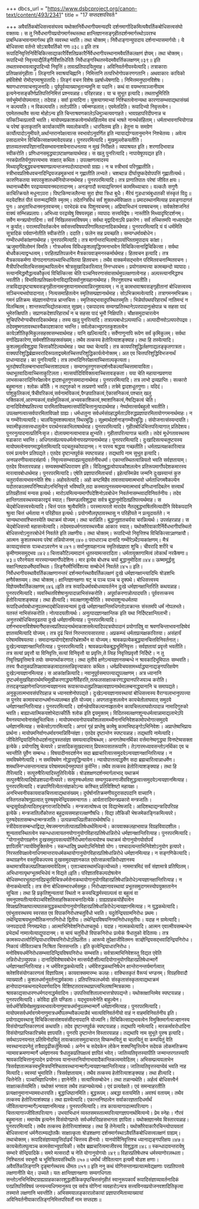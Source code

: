 +++
dbcs_url = "https://www.dsbcproject.org/canon-text/content/493/2341"
title = "17 सप्तदशपरिवर्तः"

+++
अवैवर्तिकबोधिसत्त्वसंघस्य यथोक्तनिर्वेधभागीयमन्यदपि दर्शनमार्गादिकमित्यवैवर्तिकबोधिसत्त्वसंघो वक्तव्यः। स तु निर्वेधभागीयप्रयोगमार्गस्थस्तथा क्षान्तिज्ञानसङ्गृहीतदर्शनमार्गस्थोऽपरश्च प्राबन्धिकभावनामार्गस्थ इति व्यवस्था भवति। तथा चोक्तम्।
निर्वेधाङ्गान्युपादाय दर्शनाभ्यासमार्गयोः।
ये बोधिसत्त्वा वर्तन्ते सोऽत्रावैवर्तिको गणः॥३८॥ इति
तत्र रूपादिनिवृत्तिनिर्विचिकित्साद्याकारैर्विंशतिप्रकारैर्निर्वेधभागीयस्थानामवैवर्तिकलक्षणं ज्ञेयम्। तथा चोक्तम्।
रूपादिभ्यो निवृत्त्याद्यैर्लिङ्गैर्विंशतिधेरितैः
निर्वेधाङ्गस्थितस्येदमवैवर्त्तिकलक्षणम्॥३९॥ इति
तथतास्वभावत्वाद्रुपादिभ्यो निवृत्तिं॥ तावत्प्रतिपादयितुमाह। अविनिवर्तनीयस्येत्यादि। तत्राकाराः प्रतिपक्षसंगृहीताः। लिङ्गानि स्वाश्रयचिह्नानि। निमित्तानि तत्परिभोगोपकरणगतानि। अथवाकारः कायिको हर्षविशेषो रोमोद्गमाश्रुपातादिः। लिङ्गं वचन विशेषः प्रहर्षाध्येषणादिः। निमित्तमनुष्ठानविशेषः। श्रवणधारणवाचनपूजनादिः। पूर्वपूर्वव्याख्याभूतान्यमूनि वा पदानि। कथं वा वयम्भगवञ्जानीयाम इत्यनेनासङ्कीर्णप्रतिपत्तिनिमित्तं प्रश्नयन्नाह। परिहरन्नाह। या च सुभूत इत्यादि। तथताभूमिरिति सर्वभूमेर्मायोपमत्वात्। तदेवाह। सर्वा इत्यादिना। युक्त्यागमाभ्यां निश्चितत्वेनान्यथा कारणासम्भवाद्यथासंख्यं न कल्पयति। न विकल्पयति। ततोऽपीति। पर्षन्मण्डलात्। एवमेतदिति। रूपादिभ्यो निवृत्तत्वेन। एवमेतत्तथतैव सत्या मोहोऽन्य इति चिन्ताश्रवणकालेऽधिमुञ्चत्यवगाहते। भावग्रहापरिदीपनान्न च यत्किञ्चित्प्रलापी भवति। मायोपमप्रकाशकत्वेनार्थसंहितामेव वाचं भाषते नानर्थसंहिताम्। धर्मताभावनाभियोगान्न च परेषां कृताकृतानि कार्याकार्याणि व्यवलोकयति। धारयितव्य इति। हेतुना यः समग्रेण कार्योत्पादोऽनुमीयते,अर्थान्तरानपेक्षत्वात्स स्वभावोऽनुवर्णित इति न्यायाद्योग्यतानुमानेन निश्चेतव्यः। अवेत्य प्रसादलाभेन विचिकित्साक्षयमावेदयन्नाह। पुनरपरमित्यादि। मुखमुल्लोकयतीति। ज्ञातव्यतत्त्वपरिज्ञानादिसम्भावनाशयेनाराधनतया न मुखं निरीक्षते। व्यपाश्रयत इति। शरणादिभावान्न स्वीकरोति। प्रणिधानसमृद्ध्याऽष्टाक्षणक्षयार्थमाह। स खलु पुनरित्यादि। नापायेषूपपद्यत इति। नरकप्रेततिर्यगुपपत्त्यभावः साक्षात् कथितः। उपलक्षणत्वादस्य मिथ्यादृष्टिबुद्धवचनाश्रवणप्रत्यन्तजनपदोत्पादाभावो ग्राह्यः। न च स्त्रीभावं परिगृह्णातीति। स्त्रीभावप्रतिषेधवचनादिन्द्रियजडमूकभावं न गृह्णातीति लभ्यते। चशब्दान्न दीर्घायुष्कदेवोपपत्तिं गृह्णातीत्यर्थः। कारुणिकतया स्वपरकुशलधर्मनियोजनार्थमाह। पुनरपरमित्यादि। तत्र प्राणातिपातः परेषां जीवित क्षयः। स्थानाच्चौर्येण परद्रव्यव्यावनमदत्तादानम्। अनङ्गादौ स्त्याद्यभिगमनं काममिथ्याचारः।
वल्कलैः सगुणैः काचित्क्रियते मधुनाऽपरा।
पिष्टकिण्वजलैरन्या सुरा ज्ञेया त्रिधा बुधैः।
मैरेयं गुडधात्र्यंबुधातकी संस्कृतं विदुः॥
मदयेदशितं पीतं यत्तन्मद्यमिति स्मृतम्।
तदेतन्त्रिविधं सर्वं शुक्लधर्मविपक्षतः॥
प्रमादस्थानमित्याह प्रसङ्गादागतं पुनः। अभूताभिधानमनृतवचनम्। परभेदकं वचः पिशुनवचनम्। अप्रियाभिधानं परुषवचनम्। सर्वक्लेशजनितं वाक्यं सम्भिन्नप्रलापः। अभिध्या परद्रव्येषु विषयस्पृहा। व्यापादः सत्त्वविद्वेषः। नास्तीति मिथ्यादृष्टिदर्शनम्। सर्वेण मन्त्रप्रयोगादिना। सर्वं निखिलसत्त्वविषयम्। सर्वथा मृद्वादिनाऽपि प्रकारेण। सर्वं तच्चित्तमपि नाध्यापद्येत न कुर्यात्। परात्मपरिवर्तकत्वेन सर्वसत्त्वविषयपरिणामितदानादिकार्थमाह। पुनरपरमित्यादि यं यं धर्ममिति सूत्रादिकं पर्यवाप्नोतीति स्वीकरोति। ददाति। फलेन सह प्रयच्छति। सम्यग्धर्मावबोधेन। गम्भीरधर्माकांक्षणार्थमाह। पुनरपरमित्यादि। तत्र मार्गान्तराभिलाषोऽपर्याप्तितामुपादाय कांक्षा। ऋजुमार्गविलोमनं विमतिः। गोत्रधर्मस्य विविधकुशलवृद्धिगमनाभावेन विचिकित्सनाद्विचिकित्सा। सर्वथा बोधवैकल्याद्वन्धत्वम्। परहितप्रतिपन्नत्वेन मैत्रकायवाङ्मनस्कर्मार्थमाह। हितवचन इत्यादि। तत्र मैत्रकायकर्मणा योगादनागतपथ्याभिधायितया हितवचनः। तथैव वाक्कर्मसद्भावेन परिमितवचनान्मितवचनः। मैत्रीपरिभावितचित्तसमुत्थापितत्वेन श्रोत्रसुखादिकारित्वात् स्निग्धवचनः।
प्रयोगसम्पत्त्या कामच्छन्दो व्यापादः। स्त्यानमिद्धमौद्धत्यकौकृत्यं विचित्कित्सा चेति पञ्चनिवरणासंवासार्थमुपलक्षणात्वेनाह। अल्पस्त्यानमिद्धश्च भवतीति। विभावितप्रतिपक्षत्वेनाविद्यादिसर्वानुशयहानार्थमाह। निरनुशयश्च भवतीति। तत्राविद्यादृष्ट्याश्रवसङ्गृहीतानामनुशयानामभावान्निरनुशयत्वम्। न तु कामभावाश्रवसङ्गृहीतानां बोधिसत्त्वस्य सञ्चिन्त्यभवोपादानात्। नित्यसमाहितत्वेन स्मृतिसम्प्रज्ञानार्थमाह। सोऽभिक्रामत्वेत्यादि। तत्रागमनमभिक्रमः। गमनं प्रतिक्रमः संप्रज्ञानयोगान्न भ्रान्तचित्तः। स्मृतिसद्भावादुपस्थितस्मृतिः। भिन्नेर्यापथपरिहारार्थं नातिमन्दं न विलम्बितम्। शान्तरूपाभिद्योतकत्वात् सुखम्। एकपादस्य सम्यगप्रतिस्थानेऽपरपादानुत्क्षेपान्न च सहसा पादं भूमेरुत्क्षिपति। सप्राणकदेशपरिहारार्थं न च सहसा पादं भूमौ निक्षिपति। चौक्षसमुदाचारत्वेन शुचिपरिभोग्यचीवरादिकार्थमाह। तस्य खलु पुनरित्यादि। तत्राल्पबाधोऽल्पव्याधिः। अल्पादीनवोऽल्पपरोपद्रवः। तदेवमूष्मगतावस्थास्यैकादशाकारा भवन्ति। सर्वलोकाभ्युपगतकुशलत्वेन कायेऽशीतिकृमिकुलसहस्रासम्भवार्थमाह। यानि खल्वित्यादि। सर्वेणाणुनापि रूपेण सर्वं कृमिकुलम्। सर्वथा वर्णादिप्रकारेणा,सर्वमशीतिसहस्रसंख्यम्। तथैव तत्कस्य हेतोरित्याशङ्क्याह। तथा हि तस्येत्यादि। कुशलमूलविशुद्ध्या चित्ताकौटिल्यार्थमाह। यथा यथा चेत्यादि। तत्र कायपरिशुद्धिर्लक्षणाद्यलङ्कृतगात्रता। वाक्यपरिशुद्धिर्ब्रह्मस्वरादिरूपताद्वयमेतच्चित्तपरिशुद्धिकार्यत्वेनोक्तम्। अत एव चित्तपरिशुद्धिविभजनार्थं प्राधान्यादाह। का पुनरित्यादि। तत्र लाभादिनिरपेक्षत्वाच्चित्ताल्पकृत्यता। भूतदोषपरिलम्बनाभावाच्चित्ताशाठ्यता। सम्यगभूतगुणसन्दर्शनवैकल्याच्चित्तामायाविता। यथाभूतवादित्वाच्चित्ताकुटिलता। मात्सर्यादिविविक्तत्वाच्चित्तावङ्कता। यया चेति महायानप्रवणया लाभसत्कारादिनिरपेक्षत्वेन द्वादशधूतगुणसमादानार्थमाह। पुनरपरमित्यादि। तत्र लाभो द्रव्यप्राप्तिः। सत्कारो बहुमानता। श्लोकः कीर्तिः। न तद्गुरुको न तत्प्रवणो भवति। तत्रेमे द्वादशधूतगुणाः। यदिदं। पांशुकुलिकत्वं,त्रैचीवरिकत्वं,सर्वनामयिकत्वं,पैण्डपातिकत्वं,ऐकासनिकत्वं,पश्चात् खलु भक्तिकत्वं,आरण्यकत्वं,वार्क्षमूलिकत्वं,अभ्यवकाशिकत्वं,श्माशानिकत्वं,नैषद्यिकत्वं चेति। दानादिविशेषप्रतिपत्त्या पारमिताविपक्षमात्सर्यादिचित्तानुत्पादार्थमाह। नेर्ष्यामात्सर्यबहुलो भवतीति। उपलक्षणत्वात्सर्वपारमिताविपक्षो ग्राह्यः। धर्मधातुना सर्वधर्मसंग्रहाद्धर्मताऽविरुद्धप्रज्ञापारमितायोगगमनार्थमाहः। न च गम्भीरेत्यत्यादि। चालयितुमशक्यत्वात् स्थिरबुद्धिः। सूक्ष्मार्थदर्शनाङ्गम्भीरबुद्धिः। संयोजनात्संस्यन्दयति। स्वात्मीकृतसत्त्वधातुत्वेन परार्थनरकाभिलाषार्थमाह। पुनरपरमित्यादि। गृहीतबोधिचित्तपरित्यागात् प्रतिदेशय। पुनरनुत्पादनात्प्रतिनिःसृज। दोलायमानत्वाभावान्न क्षुभ्यति। गृहीतापरित्यागान्न चलति। तदेवं मूर्धगतावस्थस्य षडाकारा भवन्ति। अधिगतसंप्रत्ययधर्मत्वेनापरप्रणयनार्थमाह। पुनरपरमित्यादि। दुःखादिसत्यचतुष्टयस्य मायोपमत्वेनावगमाद्धर्मतामित्यादि पदचतुस्कोपादानम्। न परस्य श्रद्धया गच्छतीति। धर्मताप्रत्यक्षकारित्वान्न परमं प्रत्ययेन प्रतिपद्यते। एतदेव दृष्टान्तपूर्वकं स्पष्टयन्नाह। तद्यथापि नाम सुभूत इत्यादि। अनपहरणीयत्वादसंहार्यः। निवृत्त्यसम्भवादप्रत्युदावर्तनीयधर्मा। एकान्तस्थितत्वान्नियतो भवति सर्वज्ञतायाम्। एतदेव विस्तारयन्नाह। सम्यक्सम्बोधिपरायण इति। विदितबुद्धत्वोपायकौशलत्वेन प्रतिरूपमार्गोपदेशकमारस्य मारत्वावबोधार्थमाह। पुनरपरमित्यादि। एषेति प्रज्ञापारमिताचर्या। इहेत्यस्मिन्नेव जन्मनि दुःखस्यान्तं कुरु चतुरार्यसत्यभावनयेति शेषः। अहोवतेत्यादि। अहो कष्टमिहैव तावत्तवायमात्मभावो धर्मताधिगमवैकल्येन यदोतरकालमपरिनिष्पन्नोऽनभिनिवृत्तो भविष्यति,तदा कस्मात्पुनस्त्वमन्यमात्मभावं प्रणिधानादिबलेन सत्त्वार्थं प्रतिग्रहीतव्यं मन्यस इत्यर्थः। मारोऽयमित्यन्यमार्गोपदेशिनोऽवबोधेन निवर्तनासम्भवादविनिवर्तनीयः। तदेव क्षान्तिगतावस्थस्याकारद्वयं स्यात्। त्रिमण्डलविशुद्ध्या सर्वत्र बुद्धानुमोदितप्रतिपत्त्यर्थमाह। स चेद्बोधिसत्त्वस्येत्यादि। चित्तं परतः श्रुत्वैवमिति। परस्मात्परतो मारादेव नैतद्बुद्धभाषितमित्यादीनि विवेकपदानि श्रुत्वा चित्तं धर्मताया न परिहीयत इत्यर्थः। प्रयोगमौलपृष्ठावस्थासु न परिहीयते न प्रत्युदावर्तते। न चान्यथाभावश्चित्तस्येति यथाक्रमं योज्यम्। तथा चरन्निति। बुद्धानुज्ञातचर्यया चरन्नित्यर्थः। उपसंहरन्नाह। स चेद्बोधिसत्त्वो महासत्त्वेत्यादि। तदेवमग्रधर्मगतावस्थस्यैक आकारः स्यात्। यथोक्तैरेवाकारैर्निर्वेधभागीयस्थितो बोधिसत्त्वोऽनुत्तरबोधेर्न निवर्तते इति लक्षणीयः। तथा चोक्तम्।
रूपादिभ्यो निवृत्तिश्च विचिकित्साऽक्षणक्षयौ।
आत्मनः कुशलस्थस्य परेषां तन्नियोजनम्॥४०॥
पराधारञ्च दानादि गम्भीरेऽर्थेऽप्यकांक्षणम्।
मैत्रं कायाद्यसंवासः पञ्चधाऽवरणेन च॥४१॥
सर्वानुशयहानञ्च स्मृतिसंप्रज्ञता शुचि।
चीवरादि शरीरे च कृमीणामसमुद्भवः॥४२॥
चित्ताकौटिल्यमादानं धूतस्यामत्सरादिता।
धर्मतायुक्तगामित्वं लोकार्थं नरकैषणा॥४३॥
परैरनेयता मारस्यान्यमार्गोपदेशिनः।
मार इत्येव बोधश्च चर्या बुद्धानुमोदिता॥४४॥
ऊष्मामूर्द्धसु सक्षान्तिष्ठग्रधर्मेष्ठवस्थितः।
लिङ्गैरमीभिर्विंशत्या सम्बोधेर्न निवर्तते॥४५॥ इति।
निर्वेधभागीयस्थावैवर्तिकलक्षणानन्तरं दर्शनमार्गस्थावैवर्तिकलक्षणं दुःखे धर्मज्ञानक्षान्त्यादिभिः षोडशभिः क्षणैर्वक्तव्यम्। तथा चोक्तम्।
क्षान्तिज्ञानक्षणाः षट् च पञ्च पञ्च च दृक्पथे।
बोधिसत्त्वस्य विज्ञेयमवैवर्तिकलक्षणम्॥४६॥इति
तत्र रूपादिधर्मावबोधव्यावर्तनेन दुःखे धर्मज्ञानक्षान्तिरिति कथयन्नाह। पुनरपरमित्यादि। व्यवस्थितविशेषानुत्पादान्नाभिसंस्करोति। अपूर्वाकरणान्नोत्पादयति। पूर्ववत्तत्कस्य हेतोरित्याशङ्क्याह। तथा हीत्यादि। स्वलक्षणशून्यैरिति। स्वभावशून्यधर्मतया रूपादिधर्मावबोधानुपलम्भाद्बोधिसत्त्वन्यामं दुःखे धर्मज्ञानक्षान्तिमधिगतोऽवक्रान्तः संस्तमपि धर्मं नोपलभते। यतस्तं नाभिसंस्करोति। नोत्पादयतीत्यर्थः। अनुत्पादज्ञानक्षान्तिक इति यथा निर्दिष्टक्षान्तिलाभी। अनुत्तरबोधिचित्तदृढतया दुःखे धर्मज्ञानमित्याह। पुनरपरमित्यादि। दर्शनभावनाविशेषमार्गेष्ठसत्त्वप्रतिपादनार्थमाकाशसमेत्यादिपदत्रयोपादानं प्रयोगादिषु वा श्रवणचिन्ताभावनादिष्वेवं ज्ञातव्यमित्यादि योज्यम्। तत्र दृढं चित्तं निरन्तरायसारतया। अप्रकम्प्यं धर्मताप्रत्यक्षकारितया। असंहार्यं परेषामविषयतया। समादानप्रयोगाद्देशापरिभ्रंशार्थेन वा योज्यम्। श्रावकप्रत्येकबुद्धयानचित्तविनिवर्तनात्। दुःखेऽन्वयज्ञानक्षान्तिरित्याह। पुनरपरमित्यादि। श्रावकप्रत्येकबुद्धभूमिनिवृत्तः। सर्वज्ञतायां प्रवृत्तो भवतीति। तत्र सत्यां प्रवृत्तौ या विनिवृत्तिः,सत्यां विनिवृत्तौ या प्रवृत्तिः,ते त्विह निवृत्तिप्रवृत्तौ निर्दिष्टे। न तु निवृत्तिप्रवृत्तिमात्रे तयोः सम्यगर्थाकरणात्। तथा तृतीये क्षणेऽन्वयज्ञानसम्बन्धे न श्रावकादिभूमिपातः सम्भवति। तस्य त्रैधातुकप्रतिपक्षावाकहत्वादतस्तन्निवृत्त्याकारः कथितः। धर्मप्रविचयसामर्थ्याद्ध्यानाद्यङ्गपरिक्षयेण दुःखेऽन्वयज्ञानमित्याह। स आकांक्षन्नित्यादि। नवानुपूर्वसमापत्त्याद्युपलक्षणम्। अत्र ध्यानानि दृष्टधर्मसुखविहारार्थमभिमुखीकरणाद्ध्यानैर्विहरति,तत्फलसाक्षात्करणाद्ध्यानपरिजयञ्च करोति। तत्तदङ्गप्रहाणेनाधिगतान्वयज्ञानस्य रूपारूप्यधातुप्रतिपक्षत्वज्ञापनार्थमालम्बनाद्ध्यानानि च समापद्यते। अनुकूलात्मभावसंपरिग्रहान्न च ध्यानवशेनोपपद्यते। दुःखेऽन्वयज्ञानावस्थायां बोधिसत्त्वस्य वैराग्यलाभानुपपत्त्या स पुनरेव कामावचारान्धर्मानध्यालम्बत इति योज्यम्। अपगताकुशलत्वेन कायचेतोलाघवात् समुदये धर्मज्ञानक्षान्तिरित्याह। पुनरपरमित्यादि। दर्शनहेयविकल्पानपहृतत्वेन कायचित्तलाघवोत्पादान्न नामादिगुरुको भवति। बाह्याध्यात्मिकयशोभेदात्कीर्तिः श्लोक इति द्वयमुक्तम्। विदितस्वलक्षणशून्यधर्मत्वान्नामाद्यलाभेऽपि वैमनस्याभावेनासंक्षुभितचित्तः। मायोपमभावनोपायकौशलसामर्थ्येनानभिनिवेशकामोपभोगात्समुदये धर्मज्ञानमित्याह। सचेत्सोऽगारमित्यादि। अगारं गृहं प्राप्तेषु कामेषु कामाभिष्ठङ्गोऽभिनिवेशः। अप्राप्तेष्वभिप्रायः प्रार्थना। मायोपमनिर्वाणधर्मावगमान्निर्विन्संज्ञा। एतदेव दृष्टान्तेन स्पष्टयन्नाह। तद्यथापि नामेत्यादि। जीवितेन्द्रियादिनिरोधदर्शनादुत्रस्तसंज्ञा समयत्वादविश्रब्धम्। अनागतेष्वनर्थिका वर्त्तमानेष्वगृद्ध्या विनष्टेष्वसक्ता इत्येके। प्रयोगादिषु चेत्यपरे। प्रासादिकसुखदत्त्वात् प्रियरूपसातरूपाणि। तेऽगारमध्यावसन्तोऽनर्थिका एव च भवन्तीति पूर्वेण सम्बन्धः। विषयादीनवदर्शनेन सदा ब्रह्मचारित्वात्समुदयेऽन्वयज्ञानक्षान्तिरित्याह। न समविषमेणेत्यादि। न समविषमेण नोद्धारवृद्धिन्यायेन। न्यायोपात्तत्वाद्धर्मेण सदा ब्रह्मचारित्वान्नाधर्मेण। शमथस्निग्धसन्तानत्वान्न परेषामपमर्दनमुपघातं कुर्वन्ति। तथैव तत्कस्य हेतोरित्याशङ्क्याह। तथा हि तैरित्यादि। सत्पुरुषैरित्यादिस्तुतिरित्येके। षोडशक्षणदर्शनमार्गलाभाद् यथाक्रमं सत्पुरुषैरित्यादिषोडशपदानीत्यपरे। सत्पुरुषधर्मतया सम्यगुपकरणाजीवविशुद्धत्वात्समुदयेऽन्वयज्ञानमित्याह। पुनरपरमित्यादि। वज्रपाणिरित्येतत्संज्ञकोऽन्यः कश्चित् प्रतिविशिष्टो महायक्षः। अनभिभवनीयकायवाकचित्तत्वाद्यथासंख्यम्। दुर्घर्षानतिक्रमणीयदुरासदपदानि वाच्यानि। वस्तिगतकोषगुह्यत्वात् पुरुषवृषभेन्द्रियसमन्वागतः। आर्यतारादिमन्त्रप्रकारो मन्त्रजातिः। चन्द्रसूर्यग्रहोत्पादितभृङ्गराजादिरोषधिः। मन्त्रजात्योषध्य एव विद्याभेषजादि। आदिशब्दाद्यन्त्रादिपरिग्रह इत्येके। मन्त्रजातिर्लोकोत्तरा बहुद्रव्यसमाहारलक्षणौषधिः। विद्या लौकिकी भेषजमेकाङ्गिकमित्यपरे। पुरुषदेवतासम्बन्धान्मन्त्रजातिः। उत्पन्नव्याधिप्रतीकारार्थमोषधिः। स्त्रीदेवतासम्बन्धाद्विद्या,भेषजमनागतोत्पातप्रतिषेधार्थमित्यन्ये। कायवाक्कलहाभावान्न विग्रहविवादशीलः। शून्यतावस्थितत्वेन स्कन्धधात्वायतनयोगानुयोगविहारप्रतिषेधान्निरोधे धर्मज्ञानक्षान्तिरित्याह। पुनरपरमित्यादि। "योगानुयोगग्रहणेन दुःखसमुदयसत्ययोर्निरोधमार्गसत्ययोश्च यथाक्रमं योगानुयोगयोर्वापर्यं ज्ञापितमि"त्यार्यविमुक्तिसेनः। स्कन्धादिषु प्रथमोऽभिनिवेशो योगः। पश्चादत्यन्ताभिनिवेशोऽनुयोग इत्यपरे। निरस्तविपक्षत्वेनाधिगमान्तरायधर्मकथायोगानुयोगविहारप्रतिषेधान्निरोधे धर्मज्ञानमित्याह। न सङ्गणिकेत्यादि। कथाग्रहणेन वस्तुविकल्पस्य दुःखसमुदयज्ञानकाल एवोत्सन्नत्वान्निरोधज्ञानस्य कथामात्रविकल्पप्रतिपक्षत्वमावेदितम्। एताञ्चावस्थामधिकृत्योच्यते।
नाममात्रमिदं सर्वं संज्ञामात्रे प्रतिष्ठितम्।
अभिधानात्पृथग्भूतमभिधेयं न विद्यते॥इति।
परिज्ञातविकल्पदोषत्वेन बोधिसम्भारभूतदानादिप्रचुरविचित्रधर्मसेनाकथायोगानुयोगविहारप्रतिषेधान्निरोधेऽन्वयज्ञानक्षान्तिरित्याह। न सेनाकथेत्यादि। तत्र सेना बोधिसम्भारधर्मसमूहः। निरोधज्ञानावस्थायां प्रभूतसमुदागमस्योपयुक्ततानेन सूचिता। तथा हि प्रकृतिशून्यतायां स्थितो न कस्यचिद्धर्मस्याल्पत्वं वा बहुत्वं वा समनुपश्यतीत्यार्यपञ्चविंशतिसाहस्रिकावचनादित्येके। ग्राह्यग्राहकयोर्हेयत्वेन विपक्षप्रतिपक्षघात्यघातकयुद्धकथायोगानुयोगविहारप्रतिषेधान्निरोधेऽन्वयज्ञानमित्याह। न युद्धकथेत्यादि। एवंभूतावस्थस्य स्वरसत एव विपाकनिरोधश्चतुर्विधो भवति। यदुतेन्द्रियग्रामनिरोधः प्रथमः। तथेन्द्रियाश्रयभूतभौतिकनगरनिरोधो द्वितीयः। तथेन्द्रियविषयनिगमनिरोधस्तृतीयः। यदाह न ग्रामेत्यादि। जनपदादयो निगमप्रभेदाः। आत्माभिनिवेशनिरोधश्चतुर्थः। यदाह। नात्मकथेत्यादि। आत्मन एवात्मीयसम्बन्धेन प्रभेदार्थं नामात्येत्याद्युपादानम्। स चायं चतुर्विधो विपाकनिरोधः प्रत्येकं त्रैधातुको वेदितव्यः। तत्र कामरूपधात्वोरिन्द्रियाधारविषयनिरोधोऽतिप्रतीतः। आरूप्ये तूपेक्षाजीवितमनः सञ्ज्ञेन्द्रियसद्भवादिन्द्रियनिरोधः।
निकायं जीवितञ्चात्र निःश्रिता चित्तसन्ततिः।
इति कृत्वेन्द्रियाधारनिरोधः। मनोविषयधर्मनिरोधसम्भवादिन्द्रियविषयनिरोधः सम्भवति। सर्वत्रात्माभिनिवेशस्तु विद्यत एवेति तन्निरोधोऽप्युपपन्नः। दानादिविशेषावबोधेन मात्सर्यदौःशील्यादियोगानुयोगविहारप्रतिषेधान्मार्गे धर्मज्ञानक्षान्तिरित्याह। न धर्मविरुद्धकथेत्यादि। धर्मविरुद्धकथानिषेधेन क्षान्तेरानन्तर्यमार्गत्वात् क्लेशविसंयोगकारणत्वं विज्ञापितम्। कायवाक्समारम्भः कलहः। वाक्‍चित्तकृतं वैरूप्यं भण्डनम्। विग्रहविवादौ व्याख्यातौ। कुशलधर्मानुवर्तनाद्धर्मकामाः। प्रतिपत्तिफलधर्मयोः संस्कृतासंस्कृतत्वाद्यथाक्रमं हानोपादानकथनादभेदवर्णवादिनः विशिष्टतरावस्थाप्राप्त्यभिलाषान्मित्रकामाः। श्रावकाद्यसाधारणधर्मगदनाद्धर्मवादिनः। उपपत्तिवशितालाभात्तत्रोपपद्यन्ते। यथोक्तक्षान्तिमेव स्पष्टयन्नाह। पुनरपरमित्यादि। कोविदा इति पण्डिताः। यद्भूयस्त्वेनेति बाहुल्येन। सर्वधर्मत्रिविमोक्षमुखस्वभावत्वेनाणुमात्रधर्मानुपलम्भान्मार्गे धर्मज्ञानमित्याह। पुनरपरमित्यादि। मायोपमसर्वधर्मावगमेनाणुमात्रधर्मोपलम्भवैकल्यान्नैवं भवत्यविनिवर्तनीयो वाहं न वाहमविनिवर्तनीय इति। प्रयोगाद्यवस्थासु विचिकित्सासंशयसंसीदनापदानि योज्यानि। विचिकित्साद्यभावत्वेन विमुक्तिमार्गत्वाज्ज्ञानस्य विसंयोगप्राप्तिकारणत्वं कथयति। तदेव दृष्टान्तपूर्वकं स्पष्टयन्नाह। तद्यथापि नामेत्यादि। मारकर्मावरोधादिना विसंयोगप्राप्तिकारित्रमेव ज्ञापयति। पुनरपि दृष्टान्तेन विस्तारयन्नाह। तद्यथापि नाम सुभूते पुरुष इत्यादि। सर्वथाऽपनयनात् प्रतिविनोदयितुं तावत्कालासमुदाचारात् विष्कम्भयितुं वा चालयितुं वा कम्पयितुं वेति स्वस्थानादपनेतुं तत्रैवादृढीकर्तुमित्यर्थः। अनेन च सदेवकेन लोकेन शक्यनिवृत्तित्वेन सदेवकं लोकमतिक्रम्य न्यामावक्रमणान्मार्गे धर्मज्ञानस्य त्रैधातुकप्रतिपक्षत्वं ज्ञापितं भवेत्। जातिव्यतिवृत्तस्यापीति जन्मान्तरगतस्यापि श्रावकादिचित्तानुत्पादेन प्रयोगस्य यानान्तरनिर्याणाभावादैकान्तिकत्वमावेदितम्। अभिसम्प्रत्ययलाभेन त्रिसर्वज्ञतात्मकस्वभूमित्रयनिश्चितावस्थानान्मार्गेऽन्वयज्ञानक्षान्तिरित्याह। जातिव्यतिवृत्तस्याप्येवं भवति नाह मित्यादि। स्वस्यां भूमाविति। त्रिसर्वज्ञतायाम्। तथैव तत्कस्य हेतोरित्याशङ्क्याह। तथा हीत्यादि। चित्तेनेति। पञ्चाभिज्ञाधिगमेन। ज्ञानेनेति। सत्याभिसम्बोधेन। तथा तन्नान्यथेति। अर्हत्वं बोधिसत्त्वैर्न साक्षात्कर्तव्यमिति। यथोक्तं भगवता तथैव तन्नान्यथेत्यर्थः। एवं प्रत्यवेक्षते। एवं समन्वाहरतीति प्रत्यक्षानुमानाभ्यामवधारयति। बुद्धाधिष्ठानमिति। बुद्धरूपम्। अबद्धा वतायमिति। अवश्यं वतायम्। तथैव तत्कस्य हेतोरित्याशंक्याह। तथा ह्यस्येत्यादि। एकान्तनिष्ठत्वेन सर्वाकारज्ञतादिधर्मार्थं जीवितत्यागान्मार्गेऽन्वयज्ञानमित्याह। पुनरपरमित्यादि। तत्र कायत्यागादात्मपरित्यागः। चित्तत्यागाज्जीवितपरित्यागः। उभयाभिधानं व्यस्तसमस्तात्मपरित्यागज्ञापनार्थमित्यन्ये। प्रेम स्नेहः। गौरवं बहुमानता। ममाप्येष इत्यनेन विसंयोगप्राप्तेः सर्वधर्मपरिग्रहसभागता ज्ञापिता। यथोक्तज्ञानमेव विस्तारयन्नाह। पुनरपरमित्यादि। तथैव तत्कस्य हेतोरित्याशंक्याह। तथा हि तेनेत्यादि। यथोक्तैरेवाकारैरचिन्त्योपायवतां बोधिसत्त्वानां धर्मनैरात्म्यद्योतकैः साक्षात्कृताः षोडशक्षणा दर्शनमार्गस्थाऽवैवर्तिकबोधिसत्त्वलक्षणं ग्राह्यम्। तथाचोक्तम्।
रूपादिसंज्ञाव्यावृत्तिर्दार्ढ्यं चित्तस्य हीनयोः।
यानयोर्विनिवृत्तिश्च ध्यानाद्यङ्गपरिक्षयः॥४७॥
कायचेतोलघुत्वञ्च कामसेवाभ्युपायिकी।
सदैव ब्रह्मचारित्वमाजीवस्य विशुद्धता॥४८॥
स्कन्धादावन्तरायेषु सम्भारे सेन्द्रियादिके।
समरे मत्सरादौ च नेति योगानुयोगयोः॥४९॥
विहारप्रतिषेधश्च धर्मस्याणोरलब्धता।
निश्चितत्वं स्वभूमौ च भूमित्रितयसंस्थितिः॥५०॥
धर्मार्थं जीवितत्याग इत्यमी षोडश क्षणाः।
अवैवर्तिकलिङ्गानि दृङ्मार्गस्थस्य धीमतः॥५१॥ इति
ननु कथं योगिसन्तानप्रत्यात्मवेद्यक्षणाः परप्रतिपत्तये लक्षणानीति चेत्। उच्यते। यतः क्षान्तिज्ञानक्षणाः सम्यगधिगताः सन्तोऽनभिनिविष्टग्राह्यग्राहकाकारशुद्धलौकिकपृष्ठचित्तसंगृहीतं स्वानुरूपकार्यं रूपादिसंज्ञाव्यावर्तनादिकं परप्रतिपत्तिविषयं जनयन्त्यधिगमानुरूप एव सर्वत्र योगिनां व्यवहारोऽन्यत्र सत्त्वविनयप्रयोजनवशादितिकृत्वा तस्मात्ते लक्षणानि भवन्तीति।
अभिसमयालङ्कारालोकायां प्रज्ञापारमिताव्याख्यायां अविनिवर्तनीयाकारलिङ्गनिमित्तपरिवर्तो नाम सप्तदशः॥
